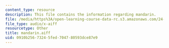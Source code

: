 ```yaml
---
content_type: resource
description: This file contains the information regarding mandarin.
file: /media/https%3A/open-learning-course-data-rc.s3.amazonaws.com/24-915-linguistic-phonetics-fall-2015/0910b25673245fed704780593dce87e9_mandarin.aiff
file_type: audio/x-aiff
resourcetype: Other
title: mandarin.aiff
uid: 0910b256-7324-5fed-7047-80593dce87e9
---
```

